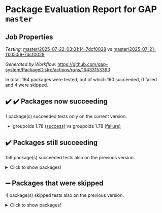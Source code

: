 # Package Evaluation Report for GAP `master`

## Job Properties

*Testing:* [master/2025-07-22-03:01:14-7dcf0028](https://github.com/gap-system/PackageDistro/blob/data/reports/master/2025-07-22-03:01:14-7dcf0028) vs [master/2025-07-21-11:05:59-7dcf0028](https://github.com/gap-system/PackageDistro/blob/data/reports/master/2025-07-21-11:05:59-7dcf0028)

*Generated by Workflow:* https://github.com/gap-system/PackageDistro/actions/runs/16433153393

In total, 164 packages were tested, out of which 160 succeeded, 0 failed and 4 were skipped.

## :heavy_check_mark: :heavy_check_mark: Packages now succeeding

1 package(s) succeeded tests only on the current version.
- groupoids 1.78 [(success)](https://github.com/gap-system/PackageDistro/actions/runs/16433153393/job/46438448268) vs groupoids 1.78 [(failure)](https://github.com/gap-system/PackageDistro/actions/runs/16414840417/job/46378751452)

## :heavy_check_mark: Packages still succeeding

159 package(s) succeeded tests also on the previous version.
<details><summary>Click to show packages!</summary>

- 4ti2interface 2024.11-01 [(success)](https://github.com/gap-system/PackageDistro/actions/runs/16433153393/job/46438448176)
- ace 5.7.0 [(success)](https://github.com/gap-system/PackageDistro/actions/runs/16433153393/job/46438448190)
- aclib 1.3.2 [(success)](https://github.com/gap-system/PackageDistro/actions/runs/16433153393/job/46438448175)
- agt 0.3.1 [(success)](https://github.com/gap-system/PackageDistro/actions/runs/16433153393/job/46438448184)
- alco 1.1.1 [(success)](https://github.com/gap-system/PackageDistro/actions/runs/16433153393/job/46438448179)
- alnuth 3.2.1 [(success)](https://github.com/gap-system/PackageDistro/actions/runs/16433153393/job/46438448183)
- anupq 3.3.1 [(success)](https://github.com/gap-system/PackageDistro/actions/runs/16433153393/job/46438448180)
- atlasrep 2.1.9 [(success)](https://github.com/gap-system/PackageDistro/actions/runs/16433153393/job/46438448177)
- autodoc 2025.05.09 [(success)](https://github.com/gap-system/PackageDistro/actions/runs/16433153393/job/46438448196)
- automata 1.16 [(success)](https://github.com/gap-system/PackageDistro/actions/runs/16433153393/job/46438448212)
- automgrp 1.3.3 [(success)](https://github.com/gap-system/PackageDistro/actions/runs/16433153393/job/46438448187)
- autpgrp 1.11.1 [(success)](https://github.com/gap-system/PackageDistro/actions/runs/16433153393/job/46438448189)
- cap 2025.07-08 [(success)](https://github.com/gap-system/PackageDistro/actions/runs/16433153393/job/46438448192)
- caratinterface 2.3.7 [(success)](https://github.com/gap-system/PackageDistro/actions/runs/16433153393/job/46438448231)
- cddinterface 2025.06.24 [(success)](https://github.com/gap-system/PackageDistro/actions/runs/16433153393/job/46438448194)
- circle 1.6.6 [(success)](https://github.com/gap-system/PackageDistro/actions/runs/16433153393/job/46438448200)
- classicpres 1.22 [(success)](https://github.com/gap-system/PackageDistro/actions/runs/16433153393/job/46438448240)
- cohomolo 1.6.11 [(success)](https://github.com/gap-system/PackageDistro/actions/runs/16433153393/job/46438448207)
- congruence 1.2.7 [(success)](https://github.com/gap-system/PackageDistro/actions/runs/16433153393/job/46438448206)
- corefreesub 0.6 [(success)](https://github.com/gap-system/PackageDistro/actions/runs/16433153393/job/46438448241)
- corelg 1.57 [(success)](https://github.com/gap-system/PackageDistro/actions/runs/16433153393/job/46438448219)
- crime 1.6 [(success)](https://github.com/gap-system/PackageDistro/actions/runs/16433153393/job/46438448238)
- crisp 1.4.6 [(success)](https://github.com/gap-system/PackageDistro/actions/runs/16433153393/job/46438448201)
- crypting 0.10.6 [(success)](https://github.com/gap-system/PackageDistro/actions/runs/16433153393/job/46438448223)
- cryst 4.1.29 [(success)](https://github.com/gap-system/PackageDistro/actions/runs/16433153393/job/46438448204)
- crystcat 1.1.10 [(success)](https://github.com/gap-system/PackageDistro/actions/runs/16433153393/job/46438448210)
- ctbllib 1.3.11 [(success)](https://github.com/gap-system/PackageDistro/actions/runs/16433153393/job/46438448198)
- cubefree 1.20 [(success)](https://github.com/gap-system/PackageDistro/actions/runs/16433153393/job/46438448205)
- curlinterface 2.4.2 [(success)](https://github.com/gap-system/PackageDistro/actions/runs/16433153393/job/46438448249)
- cvec 2.8.4 [(success)](https://github.com/gap-system/PackageDistro/actions/runs/16433153393/job/46438448245)
- datastructures 0.3.3 [(success)](https://github.com/gap-system/PackageDistro/actions/runs/16433153393/job/46438448253)
- deepthought 1.0.9 [(success)](https://github.com/gap-system/PackageDistro/actions/runs/16433153393/job/46438448252)
- design 1.8.2 [(success)](https://github.com/gap-system/PackageDistro/actions/runs/16433153393/job/46438448213)
- difsets 2.3.1 [(success)](https://github.com/gap-system/PackageDistro/actions/runs/16433153393/job/46438448211)
- digraphs 1.10.0 [(success)](https://github.com/gap-system/PackageDistro/actions/runs/16433153393/job/46438448216)
- edim 1.3.8 [(success)](https://github.com/gap-system/PackageDistro/actions/runs/16433153393/job/46438448202)
- example 4.4.1 [(success)](https://github.com/gap-system/PackageDistro/actions/runs/16433153393/job/46438448224)
- examplesforhomalg 2023.10-01 [(success)](https://github.com/gap-system/PackageDistro/actions/runs/16433153393/job/46438448208)
- factint 1.6.3 [(success)](https://github.com/gap-system/PackageDistro/actions/runs/16433153393/job/46438448242)
- ferret 1.0.14 [(success)](https://github.com/gap-system/PackageDistro/actions/runs/16433153393/job/46438448232)
- fga 1.5.0 [(success)](https://github.com/gap-system/PackageDistro/actions/runs/16433153393/job/46438448237)
- fining 1.5.6 [(success)](https://github.com/gap-system/PackageDistro/actions/runs/16433153393/job/46438448243)
- float 1.0.7 [(success)](https://github.com/gap-system/PackageDistro/actions/runs/16433153393/job/46438448270)
- format 1.4.4 [(success)](https://github.com/gap-system/PackageDistro/actions/runs/16433153393/job/46438448250)
- forms 1.2.13 [(success)](https://github.com/gap-system/PackageDistro/actions/runs/16433153393/job/46438448244)
- fplsa 1.2.6 [(success)](https://github.com/gap-system/PackageDistro/actions/runs/16433153393/job/46438448267)
- fr 2.4.13 [(success)](https://github.com/gap-system/PackageDistro/actions/runs/16433153393/job/46438448233)
- francy 2.0.3 [(success)](https://github.com/gap-system/PackageDistro/actions/runs/16433153393/job/46438448263)
- fwtree 1.3 [(success)](https://github.com/gap-system/PackageDistro/actions/runs/16433153393/job/46438448254)
- gapdoc 1.6.7 [(success)](https://github.com/gap-system/PackageDistro/actions/runs/16433153393/job/46438448296)
- gauss 2024.11-01 [(success)](https://github.com/gap-system/PackageDistro/actions/runs/16433153393/job/46438448276)
- gaussforhomalg 2024.08-01 [(success)](https://github.com/gap-system/PackageDistro/actions/runs/16433153393/job/46438448266)
- gbnp 1.1.0 [(success)](https://github.com/gap-system/PackageDistro/actions/runs/16433153393/job/46438448258)
- generalizedmorphismsforcap 2025.07-01 [(success)](https://github.com/gap-system/PackageDistro/actions/runs/16433153393/job/46438448280)
- genss 1.6.9 [(success)](https://github.com/gap-system/PackageDistro/actions/runs/16433153393/job/46438448279)
- gradedmodules 2024.12-01 [(success)](https://github.com/gap-system/PackageDistro/actions/runs/16433153393/job/46438448287)
- gradedringforhomalg 2024.07-01 [(success)](https://github.com/gap-system/PackageDistro/actions/runs/16433153393/job/46438448255)
- grape 4.9.2 [(success)](https://github.com/gap-system/PackageDistro/actions/runs/16433153393/job/46438448281)
- grpconst 2.6.5 [(success)](https://github.com/gap-system/PackageDistro/actions/runs/16433153393/job/46438448269)
- guarana 0.96.3 [(success)](https://github.com/gap-system/PackageDistro/actions/runs/16433153393/job/46438448275)
- guava 3.20 [(success)](https://github.com/gap-system/PackageDistro/actions/runs/16433153393/job/46438448262)
- hap 1.70 [(success)](https://github.com/gap-system/PackageDistro/actions/runs/16433153393/job/46438448273)
- hapcryst 0.1.15 [(success)](https://github.com/gap-system/PackageDistro/actions/runs/16433153393/job/46438448260)
- hecke 1.5.4 [(success)](https://github.com/gap-system/PackageDistro/actions/runs/16433153393/job/46438448272)
- help 4.0 [(success)](https://github.com/gap-system/PackageDistro/actions/runs/16433153393/job/46438448264)
- homalg 2024.01-01 [(success)](https://github.com/gap-system/PackageDistro/actions/runs/16433153393/job/46438448292)
- homalgtocas 2023.11-01 [(success)](https://github.com/gap-system/PackageDistro/actions/runs/16433153393/job/46438448265)
- ibnp 0.15 [(success)](https://github.com/gap-system/PackageDistro/actions/runs/16433153393/job/46438448310)
- idrel 2.48 [(success)](https://github.com/gap-system/PackageDistro/actions/runs/16433153393/job/46438448301)
- images 1.3.3 [(success)](https://github.com/gap-system/PackageDistro/actions/runs/16433153393/job/46438448286)
- inducereduce 1.1 [(success)](https://github.com/gap-system/PackageDistro/actions/runs/16433153393/job/46438448274)
- intpic 0.4.0 [(success)](https://github.com/gap-system/PackageDistro/actions/runs/16433153393/job/46438448271)
- io 4.9.3 [(success)](https://github.com/gap-system/PackageDistro/actions/runs/16433153393/job/46438448285)
- io_forhomalg 2023.02-04 [(success)](https://github.com/gap-system/PackageDistro/actions/runs/16433153393/job/46438448283)
- irredsol 1.4.4 [(success)](https://github.com/gap-system/PackageDistro/actions/runs/16433153393/job/46438448289)
- json 2.2.3 [(success)](https://github.com/gap-system/PackageDistro/actions/runs/16433153393/job/46438448294)
- jupyterkernel 1.5.1 [(success)](https://github.com/gap-system/PackageDistro/actions/runs/16433153393/job/46438448309)
- jupyterviz 1.5.6 [(success)](https://github.com/gap-system/PackageDistro/actions/runs/16433153393/job/46438448312)
- kan 1.37 [(success)](https://github.com/gap-system/PackageDistro/actions/runs/16433153393/job/46438448302)
- kbmag 1.5.11 [(success)](https://github.com/gap-system/PackageDistro/actions/runs/16433153393/job/46438448297)
- laguna 3.9.7 [(success)](https://github.com/gap-system/PackageDistro/actions/runs/16433153393/job/46438448305)
- liealgdb 2.2.1 [(success)](https://github.com/gap-system/PackageDistro/actions/runs/16433153393/job/46438448290)
- liepring 2.9.1 [(success)](https://github.com/gap-system/PackageDistro/actions/runs/16433153393/job/46438448303)
- liering 2.4.2 [(success)](https://github.com/gap-system/PackageDistro/actions/runs/16433153393/job/46438448298)
- linearalgebraforcap 2025.07-03 [(success)](https://github.com/gap-system/PackageDistro/actions/runs/16433153393/job/46438448307)
- lins 0.9 [(success)](https://github.com/gap-system/PackageDistro/actions/runs/16433153393/job/46438448291)
- localizeringforhomalg 2023.10-01 [(success)](https://github.com/gap-system/PackageDistro/actions/runs/16433153393/job/46438448304)
- loops 3.4.4 [(success)](https://github.com/gap-system/PackageDistro/actions/runs/16433153393/job/46438448288)
- lpres 1.1.1 [(success)](https://github.com/gap-system/PackageDistro/actions/runs/16433153393/job/46438448317)
- majoranaalgebras 1.5.2 [(success)](https://github.com/gap-system/PackageDistro/actions/runs/16433153393/job/46438448306)
- mapclass 1.4.6 [(success)](https://github.com/gap-system/PackageDistro/actions/runs/16433153393/job/46438448316)
- matgrp 0.71 [(success)](https://github.com/gap-system/PackageDistro/actions/runs/16433153393/job/46438448346)
- matricesforhomalg 2024.11-02 [(success)](https://github.com/gap-system/PackageDistro/actions/runs/16433153393/job/46438448343)
- modisom 3.0.0 [(success)](https://github.com/gap-system/PackageDistro/actions/runs/16433153393/job/46438448349)
- modulepresentationsforcap 2025.06-02 [(success)](https://github.com/gap-system/PackageDistro/actions/runs/16433153393/job/46438448347)
- modules 2024.12-01 [(success)](https://github.com/gap-system/PackageDistro/actions/runs/16433153393/job/46438448352)
- monoidalcategories 2025.07-06 [(success)](https://github.com/gap-system/PackageDistro/actions/runs/16433153393/job/46438448364)
- nconvex 2024.12-01 [(success)](https://github.com/gap-system/PackageDistro/actions/runs/16433153393/job/46438448330)
- nilmat 1.4.2 [(success)](https://github.com/gap-system/PackageDistro/actions/runs/16433153393/job/46438448338)
- nock 1.5 [(success)](https://github.com/gap-system/PackageDistro/actions/runs/16433153393/job/46438448341)
- normalizinterface 1.4.1 [(success)](https://github.com/gap-system/PackageDistro/actions/runs/16433153393/job/46438448363)
- nq 2.5.11 [(success)](https://github.com/gap-system/PackageDistro/actions/runs/16433153393/job/46438448361)
- numericalsgps 1.4.0 [(success)](https://github.com/gap-system/PackageDistro/actions/runs/16433153393/job/46438448319)
- openmath 11.5.3 [(success)](https://github.com/gap-system/PackageDistro/actions/runs/16433153393/job/46438448357)
- orb 5.0.1 [(success)](https://github.com/gap-system/PackageDistro/actions/runs/16433153393/job/46438448339)
- packagemanager 1.6.3 [(success)](https://github.com/gap-system/PackageDistro/actions/runs/16433153393/job/46438448356)
- patternclass 2.4.5 [(success)](https://github.com/gap-system/PackageDistro/actions/runs/16433153393/job/46438448326)
- permut 2.0.5 [(success)](https://github.com/gap-system/PackageDistro/actions/runs/16433153393/job/46438448387)
- polenta 1.3.11 [(success)](https://github.com/gap-system/PackageDistro/actions/runs/16433153393/job/46438448322)
- polymaking 0.8.7 [(success)](https://github.com/gap-system/PackageDistro/actions/runs/16433153393/job/46438448328)
- primgrp 3.4.4 [(success)](https://github.com/gap-system/PackageDistro/actions/runs/16433153393/job/46438448348)
- profiling 2.6.2 [(success)](https://github.com/gap-system/PackageDistro/actions/runs/16433153393/job/46438448324)
- qdistrnd 0.9.5 [(success)](https://github.com/gap-system/PackageDistro/actions/runs/16433153393/job/46438448329)
- qpa 1.35 [(success)](https://github.com/gap-system/PackageDistro/actions/runs/16433153393/job/46438448380)
- quagroup 1.8.4 [(success)](https://github.com/gap-system/PackageDistro/actions/runs/16433153393/job/46438448335)
- radiroot 2.9 [(success)](https://github.com/gap-system/PackageDistro/actions/runs/16433153393/job/46438448340)
- rcwa 4.7.1 [(success)](https://github.com/gap-system/PackageDistro/actions/runs/16433153393/job/46438448321)
- rds 1.8 [(success)](https://github.com/gap-system/PackageDistro/actions/runs/16433153393/job/46438448351)
- recog 1.4.4 [(success)](https://github.com/gap-system/PackageDistro/actions/runs/16433153393/job/46438448320)
- repndecomp 1.3.0 [(success)](https://github.com/gap-system/PackageDistro/actions/runs/16433153393/job/46438448332)
- repsn 3.1.2 [(success)](https://github.com/gap-system/PackageDistro/actions/runs/16433153393/job/46438448325)
- resclasses 4.7.3 [(success)](https://github.com/gap-system/PackageDistro/actions/runs/16433153393/job/46438448327)
- ringsforhomalg 2024.11-02 [(success)](https://github.com/gap-system/PackageDistro/actions/runs/16433153393/job/46438448331)
- sco 2023.08-01 [(success)](https://github.com/gap-system/PackageDistro/actions/runs/16433153393/job/46438448367)
- scscp 2.4.3 [(success)](https://github.com/gap-system/PackageDistro/actions/runs/16433153393/job/46438448336)
- semigroups 5.5.3 [(success)](https://github.com/gap-system/PackageDistro/actions/runs/16433153393/job/46438448376)
- sglppow 2.4 [(success)](https://github.com/gap-system/PackageDistro/actions/runs/16433153393/job/46438448371)
- sgpviz 0.999.6 [(success)](https://github.com/gap-system/PackageDistro/actions/runs/16433153393/job/46438448425)
- simpcomp 2.1.14 [(success)](https://github.com/gap-system/PackageDistro/actions/runs/16433153393/job/46438448407)
- singular 2024.06.03 [(success)](https://github.com/gap-system/PackageDistro/actions/runs/16433153393/job/46438448385)
- sl2reps 1.1 [(success)](https://github.com/gap-system/PackageDistro/actions/runs/16433153393/job/46438448402)
- sla 1.6.2 [(success)](https://github.com/gap-system/PackageDistro/actions/runs/16433153393/job/46438448419)
- smallantimagmas 0.4.1 [(success)](https://github.com/gap-system/PackageDistro/actions/runs/16433153393/job/46438448384)
- smallgrp 1.5.4 [(success)](https://github.com/gap-system/PackageDistro/actions/runs/16433153393/job/46438448405)
- smallsemi 0.7.2 [(success)](https://github.com/gap-system/PackageDistro/actions/runs/16433153393/job/46438448390)
- sonata 2.9.6 [(success)](https://github.com/gap-system/PackageDistro/actions/runs/16433153393/job/46438448392)
- sophus 1.27 [(success)](https://github.com/gap-system/PackageDistro/actions/runs/16433153393/job/46438448379)
- sotgrps 1.3 [(success)](https://github.com/gap-system/PackageDistro/actions/runs/16433153393/job/46438448410)
- spinsym 1.5.2 [(success)](https://github.com/gap-system/PackageDistro/actions/runs/16433153393/job/46438448397)
- standardff 1.0 [(success)](https://github.com/gap-system/PackageDistro/actions/runs/16433153393/job/46438448373)
- symbcompcc 1.3.2 [(success)](https://github.com/gap-system/PackageDistro/actions/runs/16433153393/job/46438448381)
- thelma 1.3 [(success)](https://github.com/gap-system/PackageDistro/actions/runs/16433153393/job/46438448377)
- tomlib 1.2.11 [(success)](https://github.com/gap-system/PackageDistro/actions/runs/16433153393/job/46438448386)
- toolsforhomalg 2025.05-01 [(success)](https://github.com/gap-system/PackageDistro/actions/runs/16433153393/job/46438448403)
- toric 1.9.6 [(success)](https://github.com/gap-system/PackageDistro/actions/runs/16433153393/job/46438448421)
- transgrp 3.6.5 [(success)](https://github.com/gap-system/PackageDistro/actions/runs/16433153393/job/46438448383)
- typeset 1.2.3 [(success)](https://github.com/gap-system/PackageDistro/actions/runs/16433153393/job/46438448399)
- ugaly 4.1.3 [(success)](https://github.com/gap-system/PackageDistro/actions/runs/16433153393/job/46438448412)
- unipot 1.6 [(success)](https://github.com/gap-system/PackageDistro/actions/runs/16433153393/job/46438448398)
- unitlib 5.0.0 [(success)](https://github.com/gap-system/PackageDistro/actions/runs/16433153393/job/46438448413)
- utils 0.89 [(success)](https://github.com/gap-system/PackageDistro/actions/runs/16433153393/job/46438448374)
- uuid 0.7 [(success)](https://github.com/gap-system/PackageDistro/actions/runs/16433153393/job/46438448394)
- walrus 0.9991 [(success)](https://github.com/gap-system/PackageDistro/actions/runs/16433153393/job/46438448409)
- wedderga 4.11.1 [(success)](https://github.com/gap-system/PackageDistro/actions/runs/16433153393/job/46438448408)
- wpe 0.8 [(success)](https://github.com/gap-system/PackageDistro/actions/runs/16433153393/job/46438448406)
- xmod 2.95 [(success)](https://github.com/gap-system/PackageDistro/actions/runs/16433153393/job/46438448396)
- xmodalg 1.32 [(success)](https://github.com/gap-system/PackageDistro/actions/runs/16433153393/job/46438448416)
- yangbaxter 0.10.7 [(success)](https://github.com/gap-system/PackageDistro/actions/runs/16433153393/job/46438448400)
- zeromqinterface 0.17 [(success)](https://github.com/gap-system/PackageDistro/actions/runs/16433153393/job/46438448424)
</details>

## :heavy_minus_sign: Packages that were skipped

4 package(s) skipped tests also on the previous version.
<details><summary>Click to show packages!</summary>

- browse 1.8.21 [(skipped)](https://github.com/gap-system/PackageDistro/actions/runs/16433153393/job/46438133782)
- itc 1.5.1 [(skipped)](https://github.com/gap-system/PackageDistro/actions/runs/16433153393/job/46438133782)
- polycyclic 2.16 [(skipped)](https://github.com/gap-system/PackageDistro/actions/runs/16433153393/job/46438133782)
- xgap 4.32 [(skipped)](https://github.com/gap-system/PackageDistro/actions/runs/16433153393/job/46438133782)
</details>


